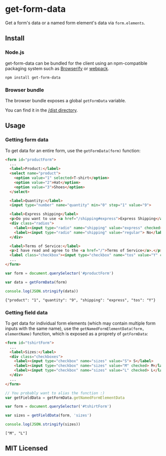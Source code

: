 # get-form-data

Get a form's data or a named form element's data via `form.elements`.

## Install

### Node.js

get-form-data can be bundled for the client using an npm-compatible packaging
system such as [Browserify](http://browserify.org/) or
[webpack](http://webpack.github.io/).

```
npm install get-form-data
```

### Browser bundle

The browser bundle exposes a global `getFormData` variable.

You can find it in the [/dist directory](https://github.com/insin/get-form-data/tree/master/dist).

## Usage

### Getting form data

To get data for an entire form, use the `getFormData(form)` function:

```html
<form id="productForm">
  ...
  <label>Product:</label>
  <select name="product">
    <option value="1" selected>T-shirt</option>
    <option value="2">Hat</option>
    <option value="3">Shoes</option>
  </select>

  <label>Quantity:</label>
  <input type="number" name="quantity" min="0" step="1" value="9">

  <label>Express shipping</label>
  <p>Do you want to use <a href="/shipping#express">Express Shipping</a>?</p>
  <div class="radios">
    <label><input type="radio" name="shipping" value="express" checked> Yes</label>
    <label><input type="radio" name="shipping" value="regular"> No</label>
  </div>

  <label>Terms of Service:</label>
  <p>I have read and agree to the <a href="/">Terms of Service</a>.</p>
  <label class="checkbox"><input type="checkbox" name="tos" value="Y" checked> Yes</label>
  ...
</form>
```
```javascript
var form = document.querySelector('#productForm')

var data = getFormData(form)

console.log(JSON.stringify(data))
```
```
{"product": "1", "quantity": "9", "shipping": "express", "tos": "Y"}
```

### Getting field data

To get data for individual form elements (which may contain multiple form inputs
with the same name), use the `getNamedFormElementData(form, elementName)`
function, which is exposed as a proprety of `getFormData`:

```html
<form id="tshirtForm">
  ...
  <label>Sizes:</label>
  <div class="checkboxes">
    <label><input type="checkbox" name="sizes" value="S"> S</label>
    <label><input type="checkbox" name="sizes" value="M" checked> M</label>
    <label><input type="checkbox" name="sizes" value="L" checked> L</label>
  </div>
  ...
</form>
```
```javascript
// You probably want to alias the function :)
var getFieldData = getFormData.getNamedFormElementData

var form = document.querySelector('#tshirtForm')

var sizes = getFieldData(form, 'sizes')

console.log(JSON.stringify(sizes))
```
```
["M", "L"]
```

## MIT Licensed